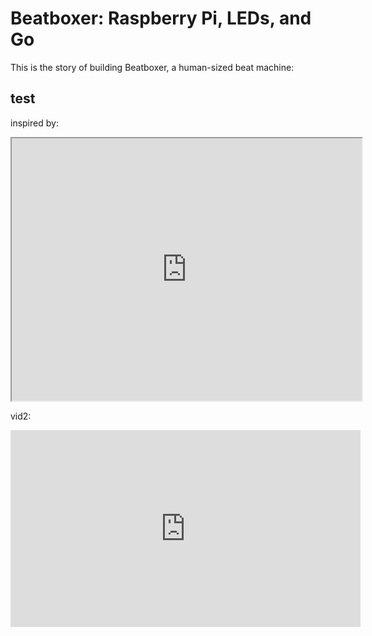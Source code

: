 # Beatboxer: Raspberry Pi, LEDs, and Go

This is the story of building Beatboxer, a human-sized beat machine:



## test

inspired by:

<iframe width="560" height="420" src="https://www.youtube.com/watch?v=6O_92BTrUcA"></iframe>

vid2:

<iframe width="560" height="315" src="https://www.youtube.com/embed/6O_92BTrUcA" frameborder="0" allowfullscreen></iframe>
